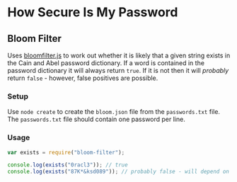 # How Secure Is My Password
## Bloom Filter

Uses [bloomfilter.js](https://github.com/jasondavies/bloomfilter.js) to work out whether it is likely that a given string exists in the Cain and Abel password dictionary. If a word is contained in the password dictionary it will always return `true`. If it is not then it will *probably* return `false` - however, false positives are possible.

### Setup
Use `node create` to create the `bloom.json` file from the `passwords.txt` file. The `passwords.txt` file should contain one password per line.

### Usage

```javascript
var exists = require("bloom-filter");

console.log(exists("0racl3")); // true
console.log(exists("87K*&ksd089")); // probably false - will depend on settings
```